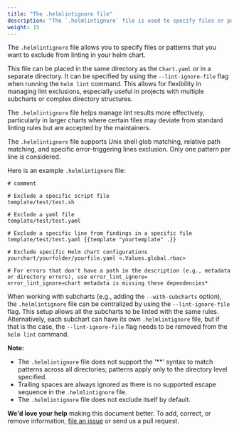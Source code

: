```yaml
---
title: "The .helmlintignore file"
description: "The `.helmlintignore` file is used to specify files or patterns to exclude from linting in your helm chart."
weight: 15
---
```


The `.helmlintignore` file allows you to specify files or patterns that you want to exclude from linting in your helm chart.

This file can be placed in the same directory as the `Chart.yaml` or in a separate directory. It can be specified by using the `--lint-ignore-file` flag when running the `helm lint` command. This allows for flexibility in managing lint exclusions, especially useful in projects with multiple subcharts or complex directory structures.

The `.helmlintignore` file helps manage lint results more effectively, particularly in larger charts where certain files may deviate from standard linting rules but are accepted by the maintainers.

The `.helmlintignore` file supports Unix shell glob matching, relative path matching, and specific error-triggering lines exclusion. Only one pattern per line is considered.

Here is an example `.helmlintignore` file:

```
# comment

# Exclude a specific script file
template/test/test.sh

# Exclude a yaml file
template/test/test.yaml

# Exclude a specific line from findings in a specific file
template/test/test.yaml {{template "yourtemplate" .}}

# Exclude specific Helm chart configurations
yourchart/yourfolder/yourfile.yaml <.Values.global.rbac>

# For errors that don't have a path in the description (e.g., metadata or directory errors), use error_lint_ignore=
error_lint_ignore=chart metadata is missing these dependencies*
```

When working with subcharts (e.g., adding the `--with-subcharts` option), the `.helmlintignore` file can be centralized by using the `--lint-ignore-file` flag. This setup allows all the subcharts to be linted with the same rules. Alternatively, each subchart can have its own `.helmlintignore` file, but if that is the case, the `--lint-ignore-file` flag needs to be removed from the `helm lint` command.

**Note:**
- The `.helmlintignore` file does not support the '**' syntax to match patterns across all directories; patterns apply only to the directory level specified.
- Trailing spaces are always ignored as there is no supported escape sequence in the `.helmlintignore` file.
- The `.helmlintignore` file does not exclude itself by default.

**We'd love your help** making this document better. To add, correct, or remove information, [file an issue](https://github.com/helm/helm-www/issues) or send us a pull request.